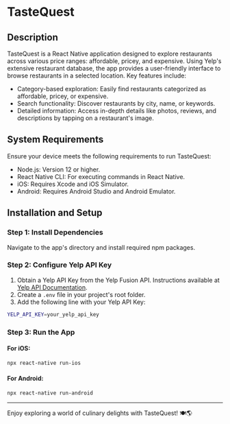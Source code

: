# TasteQuest

## Description
TasteQuest is a React Native application designed to explore restaurants across various price ranges: affordable, pricey, and expensive. Using Yelp's extensive restaurant database, the app provides a user-friendly interface to browse restaurants in a selected location. Key features include:
- Category-based exploration: Easily find restaurants categorized as affordable, pricey, or expensive.
- Search functionality: Discover restaurants by city, name, or keywords.
- Detailed information: Access in-depth details like photos, reviews, and descriptions by tapping on a restaurant's image.

## System Requirements
Ensure your device meets the following requirements to run TasteQuest:
- Node.js: Version 12 or higher.
- React Native CLI: For executing commands in React Native.
- iOS: Requires Xcode and iOS Simulator.
- Android: Requires Android Studio and Android Emulator.

## Installation and Setup

### Step 1: Install Dependencies
Navigate to the app's directory and install required npm packages.

### Step 2: Configure Yelp API Key
1. Obtain a Yelp API Key from the Yelp Fusion API. Instructions available at [Yelp API Documentation](https://www.yelp.com/developers/documentation/v3/authentication).
2. Create a `.env` file in your project's root folder.
3. Add the following line with your Yelp API Key:
```bash
YELP_API_KEY=your_yelp_api_key
```

### Step 3: Run the App
#### For iOS:
```bash
npx react-native run-ios
```

#### For Android:
```bash
npx react-native run-android
```

---

Enjoy exploring a world of culinary delights with TasteQuest! 🍽️🌎
